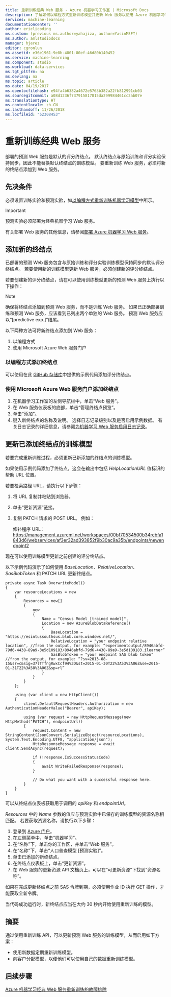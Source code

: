 ```yaml
---
title: 重新训练经典 Web 服务 - Azure 机器学习工作室 | Microsoft Docs
description: 了解如何以编程方式重新训练模型并更新 Web 服务以使用 Azure 机器学习中的最新训练模型。
services: machine-learning
documentationcenter: ''
author: ericlicoding
ms.custom: (previous ms.author=yahajiza, author=YasinMSFT)
ms.author: amlstudiodocs
manager: hjerez
editor: cgronlun
ms.assetid: e36e1961-9e8b-4801-80ef-46d80b140452
ms.service: machine-learning
ms.component: studio
ms.workload: data-services
ms.tgt_pltfrm: na
ms.devlang: na
ms.topic: article
ms.date: 04/19/2017
ms.openlocfilehash: e94fa4b6382a4672e5763b382a22fb812991cb03
ms.sourcegitcommit: a08d1236f737915817815da299984461cc2ab07e
ms.translationtype: HT
ms.contentlocale: zh-CN
ms.lasthandoff: 11/26/2018
ms.locfileid: "52308453"
---
```

# <a name="retrain-a-classic-web-service"></a>重新训练经典 Web 服务
部署的预测 Web 服务是默认的评分终结点。 默认终结点与原始训练和评分实验保持同步，因此不能替换默认终结点的训练模型。 要重新训练 Web 服务，必须将新的终结点添加到 Web 服务。 

## <a name="prerequisites"></a>先决条件
必须设置训练实验和预测实验，如[以编程方式重新训练机器学习模型](retrain-models-programmatically.md)中所示。 

> [!IMPORTANT]
> 预测实验必须部署为经典机器学习 Web 服务。 
> 
> 

有关部署 Web 服务的其他信息，请参阅[部署 Azure 机器学习 Web 服务](publish-a-machine-learning-web-service.md)。

## <a name="add-a-new-endpoint"></a>添加新的终结点
已部署的预测 Web 服务包含与原始训练和评分实验训练模型保持同步的默认评分终结点。 若要使用新的训练模型更新 Web 服务，必须创建新的评分终结点。 

若要创建新的评分终结点，请在可以使用训练模型更新的预测 Web 服务上执行以下操作：

> [!NOTE]
> 确保将终结点添加到预测 Web 服务，而不是训练 Web 服务。 如果已正确部署训练和预测 Web 服务，应该看到已列出两个单独的 Web 服务。 预测 Web 服务应以“[predictive exp.]”结尾。
> 
> 

以下两种方法可将新终结点添加到 Web 服务：

1. 以编程方式
2. 使用 Microsoft Azure Web 服务门户

### <a name="programmatically-add-an-endpoint"></a>以编程方式添加终结点
可以使用在此 [GitHub 存储库](https://github.com/hning86/azuremlps#add-amlwebserviceendpoint)中提供的示例代码添加评分终结点。

### <a name="use-the-microsoft-azure-web-services-portal-to-add-an-endpoint"></a>使用 Microsoft Azure Web 服务门户添加终结点
1. 在机器学习工作室的左侧导航栏中，单击“Web 服务”。
2. 在 Web 服务仪表板的底部，单击“管理终结点预览”。
3. 单击“添加”。
4. 键入新终结点的名称及说明。 选择日志记录级别以及是否启用示例数据。 有关日志记录的详细信息，请参阅[为机器学习 Web 服务启用日志记录](web-services-logging.md)。

## <a name="update-the-added-endpoints-trained-model"></a>更新已添加终结点的训练模型
若要完成重新训练过程，必须更新已新添加的终结点的训练模型。

如果使用示例代码添加了终结点，这会在输出中包括 *HelpLocationURL* 值标识的帮助 URL 位置。

若要检索路径 URL，请执行以下步骤：

1. 将 URL 复制并粘贴到浏览器。
2. 单击“更新资源”链接。
3. 复制 PATCH 请求的 POST URL。 例如：
   
     修补程序 URL： https://management.azureml.net/workspaces/00bf70534500b34rebfa1843d6/webservices/af3er32ad393852f9b30ac9a35b/endpoints/newendpoint2

现在可以使用训练模型更新之前创建的评分终结点。

以下示例代码演示了如何使用 *BaseLocation*、*RelativeLocation*、*SasBlobToken* 和 PATCH URL 更新终结点。

    private async Task OverwriteModel()
    {
        var resourceLocations = new
        {
            Resources = new[]
            {
                new
                {
                    Name = "Census Model [trained model]",
                    Location = new AzureBlobDataReference()
                    {
                        BaseLocation = "https://esintussouthsus.blob.core.windows.net/",
                        RelativeLocation = "your endpoint relative location", //from the output, for example: “experimentoutput/8946abfd-79d6-4438-89a9-3e5d109183/8946abfd-79d6-4438-89a9-3e5d109183.ilearner”
                        SasBlobToken = "your endpoint SAS blob token" //from the output, for example: “?sv=2013-08-15&sr=c&sig=37lTTfngRwxCcf94%3D&st=2015-01-30T22%3A53%3A06Z&se=2015-01-31T22%3A58%3A06Z&sp=rl”
                    }
                }
            }
        };

        using (var client = new HttpClient())
        {
            client.DefaultRequestHeaders.Authorization = new AuthenticationHeaderValue("Bearer", apiKey);

            using (var request = new HttpRequestMessage(new HttpMethod("PATCH"), endpointUrl))
            {
                request.Content = new StringContent(JsonConvert.SerializeObject(resourceLocations), System.Text.Encoding.UTF8, "application/json");
                HttpResponseMessage response = await client.SendAsync(request);

                if (!response.IsSuccessStatusCode)
                {
                    await WriteFailedResponse(response);
                }

                // Do what you want with a successful response here.
            }
        }
    }

可以从终结点仪表板获取用于调用的 *apiKey* 和 *endpointUrl*。

*Resources* 中的 *Name* 参数的值应与预测实验中已保存的训练模型的资源名称相匹配。 若要获取资源名称，请执行以下步骤：

1. 登录到 [Azure 门户](https://portal.azure.com)。
2. 在左侧菜单中，单击“机器学习”。
3. 在“名称”下，单击你的工作区，并单击“Web 服务”。
4. 在“名称”下，单击“人口普查模型 [预测实验]”。
5. 单击已添加的新终结点。
6. 在终结点仪表板上，单击“更新资源”。
7. 在 Web 服务的更新资源 API 文档页上，可以在“可更新资源”下找到“资源名称”。

如果在完成更新终结点之前 SAS 令牌到期，必须使用作业 ID 执行 GET 操作，才能获取全新令牌。

当代码成功运行时，新终结点应当在大约 30 秒内开始使用重新训练的模型。

## <a name="summary"></a>摘要
通过使用重新训练 API，可以更新预测 Web 服务的训练模型，从而启用如下方案：

* 使用新数据定期重新训练模型。
* 向客户分配模型，以便他们可以使用自己的数据重新训练模型。

## <a name="next-steps"></a>后续步骤
[Azure 机器学习经典 Web 服务重新训练的故障排除](troubleshooting-retraining-models.md)

